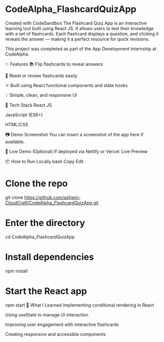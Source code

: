 # CodeAlpha_FlashcardQuizApp
Created with CodeSandbox
The Flashcard Quiz App is an interactive learning tool built using React JS. It allows users to test their knowledge with a set of flashcards. Each flashcard displays a question, and clicking it reveals the answer — making it a perfect resource for quick revisions.

This project was completed as part of the App Development Internship at CodeAlpha.

✨ Features
📚 Flip flashcards to reveal answers

🔄 Reset or review flashcards easily

⚛️ Built using React functional components and state hooks

💡 Simple, clean, and responsive UI

🧰 Tech Stack
React JS

JavaScript (ES6+)

HTML/CSS

📷 Demo Screenshot
You can insert a screenshot of the app here if available.

🔗 Live Demo (Optional)
If deployed via Netlify or Vercel:
Live Preview

📦 How to Run Locally
bash
Copy
Edit
# Clone the repo
git clone https://github.com/ashwin-CloudCraft/CodeAlpha_FlashcardQuizApp.git

# Enter the directory
cd CodeAlpha_FlashcardQuizApp

# Install dependencies
npm install

# Start the React app
npm start
🎯 What I Learned
Implementing conditional rendering in React

Using useState to manage UI interaction

Improving user engagement with interactive flashcards

Creating responsive and accessible components
